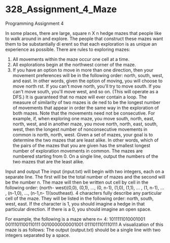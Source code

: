 # 328_Assignment_4_Maze
 

Programming Assignment 4

In some places, there are large, square n X n
hedge mazes that people like to
walk around in and explore.  The people that construct these mazes want them
to be substantially di erent so that each exploration is as unique an experience
as possible.  There are rules to exploring mazes:
1.  All movements within the maze occur one cell at a time.
2.  All explorations begin at the northwest corner of the maze.
3.  If  you  have  an  option  to  move  in  more  than  one  direction,  then  your
movement preferences will be in the following order:  north, south, west,
and east.  In other words, given the option of moving, you will choose to
move north  rst.  If you can't move north,  you'll try to move south.  If
you can't move south, you'll move west, and so on.  (This will operate as
a DFS.)
It is guaranteed that no maze will ever contain a loop.
The measure of similarity of two mazes is de ned to be the longest number
of  movements  that  appear  in  order  the  same  way  in  the  exploration  of  both
mazes. Note that the movements need not be consecutive. For example, if, when
exploring one maze, you move south, north, east, north, west, and in another
maze,  you  move  north,  north,  east,  south,  west,  then  the  longest  number  of
nonconsecutive movements in common is north, north, west.
Given a set of mazes, your goal is to determine the two mazes that are
least alike.
In other words, which of the pairs of the mazes that you are given has
the smallest longest number of exploration movements in common.
The  mazes  are  numbered  starting  from  0.   On  a  single  line,  output  the
numbers of the two mazes that are the least alike.

Input and output
The input (input.txt) will begin with two integers, each on a separate line.  The
first will be the total number of mazes and the second will be the number n.
The maze will then be written out cell by cell in the following order:  (north-
west)(0,0), (0,1), ..., (0, n-1), (1,0), (1,1), ...  , (1, n-1), ...  , (n-1,0), ..., (n-1,n-
1)(southeast).  4 characters fully describe any particular cell of the maze.  They
will be listed in the following order:  north, south, west, east.  If the character is
1, you should imagine a hedge in that particular direction.  If there is a 0, you
should imagine an open space.

For example, the following is a maze where
n= 4:
1011111010001001
0011101100110111
0010000000001001
0111011101110111
A visualization of this maze is as follows:
The output (output.txt) should be a single line with two integers separated
by a space.  
